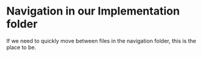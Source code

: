 # Navigation in our Implementation folder

If we need to quickly move between files in the navigation folder, this is the place to be.